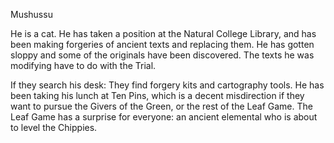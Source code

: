 Mushussu

He is a cat. He has taken a position at the Natural College Library, and has been making forgeries of ancient texts and replacing them. He has gotten sloppy and some of the originals have been discovered. The texts he was modifying have to do with the Trial.

  

If they search his desk: They find forgery kits and cartography tools. He has been taking his lunch at Ten Pins, which is a decent misdirection if they want to pursue the Givers of the Green, or the rest of the Leaf Game. The Leaf Game has a surprise for everyone: an ancient elemental who is about to level the Chippies.